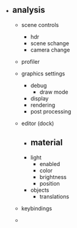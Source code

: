 - analysis
    - 

    - scene controls
        - hdr
        - scene schange
        - camera change
    - profiler
    - graphics settings
        - debug
            - draw mode 
        - display
        - rendering 
        - post processing   

    - editor (dock)
        - material
            - 
        - light
            - enabled
            - color
            - brightness
            - position
        - objects
            - translations
    - keybindings
    - 